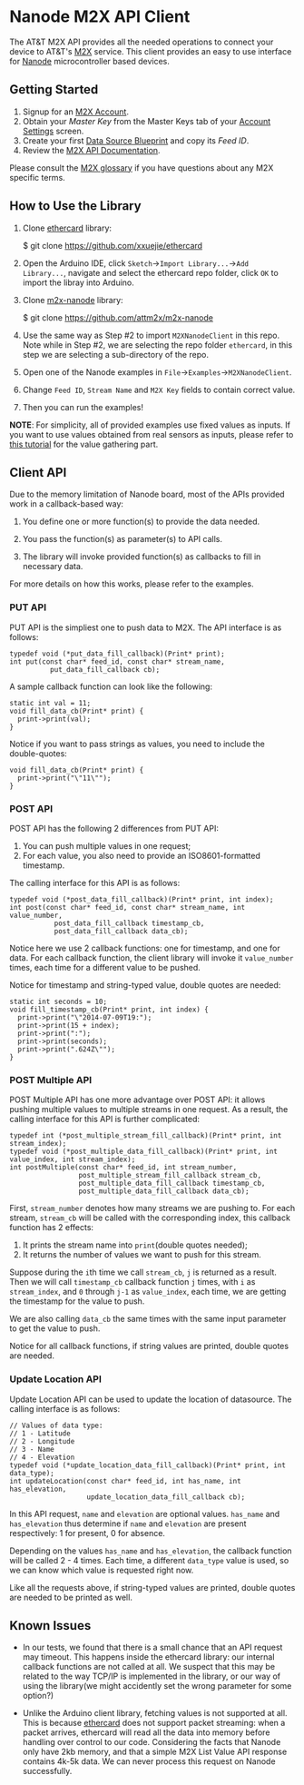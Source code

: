 # Nanode M2X API Client #

The AT&T M2X API provides all the needed operations to connect your device to AT&T's [M2X](http://m2x.att.com) service.
This client provides an easy to use interface for [Nanode](http://www.nanode.eu) microcontroller based devices.

## Getting Started ##

1. Signup for an [M2X Account](https://m2x.att.com/signup).
2. Obtain your _Master Key_ from the Master Keys tab of your [Account Settings](https://m2x.att.com/account) screen.
3. Create your first [Data Source Blueprint](https://m2x.att.com/blueprints) and copy its _Feed ID_.
4. Review the [M2X API Documentation](https://m2x.att.com/developer/documentation/overview).

Please consult the [M2X glossary](https://m2x.att.com/developer/documentation/glossary) if you have questions about any M2X specific terms.


## How to Use the Library ##

1. Clone [ethercard](https://github.com/xxuejie/ethercard) library:

    $ git clone https://github.com/xxuejie/ethercard

2. Open the Arduino IDE, click `Sketch`->`Import Library...`->`Add Library...`, navigate and select the ethercard repo folder, click `OK` to import the libray into Arduino.

3. Clone [m2x-nanode](https://github.com/attm2x/m2x-nanode) library:

    $ git clone https://github.com/attm2x/m2x-nanode

4. Use the same way as Step #2 to import `M2XNanodeClient` in this repo. Note while in Step #2, we are selecting the repo folder `ethercard`, in this step we are selecting a sub-directory of the repo.

5. Open one of the Nanode examples in `File`->`Examples`->`M2XNanodeClient`.

6. Change `Feed ID`, `Stream Name` and `M2X Key` fields to contain correct value.

7. Then you can run the examples!

**NOTE**: For simplicity, all of provided examples use fixed values as inputs. If you want to use values obtained from real sensors as inputs, please refer to [this tutorial](http://shop.wickeddevice.com/2013/10/16/nanode-gatewayremote-sensing-tutorial-1/) for the value gathering part.

## Client API ##

Due to the memory limitation of Nanode board, most of the APIs provided work in a callback-based way:

1. You define one or more function(s) to provide the data needed.

2. You pass the function(s) as parameter(s) to API calls.

3. The library will invoke provided function(s) as callbacks to fill in necessary data.

For more details on how this works, please refer to the examples.

### PUT API ###

PUT API is the simpliest one to push data to M2X. The API interface is as follows:

```
typedef void (*put_data_fill_callback)(Print* print);
int put(const char* feed_id, const char* stream_name,
          put_data_fill_callback cb);
```

A sample callback function can look like the following:

```
static int val = 11;
void fill_data_cb(Print* print) {
  print->print(val);
}
```

Notice if you want to pass strings as values, you need to include the double-quotes:

```
void fill_data_cb(Print* print) {
  print->print("\"11\"");
}
```

### POST API ###

POST API has the following 2 differences from PUT API:

1. You can push multiple values in one request;
2. For each value, you also need to provide an ISO8601-formatted timestamp.

The calling interface for this API is as follows:

```
typedef void (*post_data_fill_callback)(Print* print, int index);
int post(const char* feed_id, const char* stream_name, int value_number,
           post_data_fill_callback timestamp_cb,
           post_data_fill_callback data_cb);
```

Notice here we use 2 callback functions: one for timestamp, and one for data. For each callback function, the client library will invoke it `value_number` times, each time for a different value to be pushed.

Notice for timestamp and string-typed value, double quotes are needed:

```
static int seconds = 10;
void fill_timestamp_cb(Print* print, int index) {
  print->print("\"2014-07-09T19:");
  print->print(15 + index);
  print->print(":");
  print->print(seconds);
  print->print(".624Z\"");
}
```

### POST Multiple API ###

POST Multiple API has one more advantage over POST API: it allows pushing multiple values to multiple streams in one request. As a result, the calling interface for this API is further complicated:

```
typedef int (*post_multiple_stream_fill_callback)(Print* print, int stream_index);
typedef void (*post_multiple_data_fill_callback)(Print* print, int value_index, int stream_index);
int postMultiple(const char* feed_id, int stream_number,
                 post_multiple_stream_fill_callback stream_cb,
                 post_multiple_data_fill_callback timestamp_cb,
                 post_multiple_data_fill_callback data_cb);
```

First, `stream_number` denotes how many streams we are pushing to. For each stream, `stream_cb` will be called with the corresponding index, this callback function has 2 effects:

1. It prints the stream name into `print`(double quotes needed);
2. It returns the number of values we want to push for this stream.

Suppose during the `i`th time we call `stream_cb`, `j` is returned as a result. Then we will call `timestamp_cb` callback function `j` times, with `i` as `stream_index`, and `0` through `j-1` as `value_index`, each time, we are getting the timestamp for the value to push.

We are also calling `data_cb` the same times with the same input parameter to get the value to push.

Notice for all callback functions, if string values are printed, double quotes are needed.

### Update Location API ###

Update Location API can be used to update the location of datasource. The calling interface is as follows:

```
// Values of data type:
// 1 - Latitude
// 2 - Longitude
// 3 - Name
// 4 - Elevation
typedef void (*update_location_data_fill_callback)(Print* print, int data_type);
int updateLocation(const char* feed_id, int has_name, int has_elevation,
                   update_location_data_fill_callback cb);
```

In this API request, `name` and `elevation` are optional values. `has_name` and `has_elevation` thus determine if `name` and `elevation` are present respectively: 1 for present, 0 for absence.

Depending on the values `has_name` and `has_elevation`, the callback function will be called 2 - 4 times. Each time, a different `data_type` value is used, so we can know which value is requested right now.

Like all the requests above, if string-typed values are printed, double quotes are needed to be printed as well.

## Known Issues ##

* In our tests, we found that there is a small chance that an API request may timeout. This happens inside the ethercard library: our internal callback functions are not called at all. We suspect that this may be related to the way TCP/IP is implemented in the library, or our way of using the library(we might accidently set the wrong parameter for some option?)

* Unlike the Arduino client library, fetching values is not supported at all. This is because [ethercard](https://github.com/xxuejie/ethercard) does not support packet streaming: when a packet arrives, ethercard will read all the data into memory before handling over control to our code. Considering the facts that Nanode only have 2kb memory, and that a simple M2X List Value API response contains 4k-5k data. We can never process this request on Nanode successfully.
